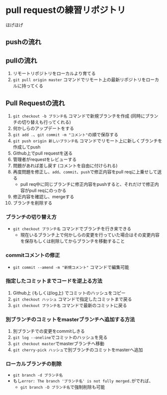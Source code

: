 # pull requestの練習リポジトリ

ほげほげ

## pushの流れ

## pullの流れ
1. リモートリポジトリをローカルより育てる
2. `git pull origin master` コマンドでリモート上の最新リポジトリをローカルに持ってくる

## Pull Requestの流れ
1. `git checkout -b ブランチ名` コマンドで新規ブランチを作成 (同時にブランチの切り替えも行ってくれる)
2. 何かしらのアップデートをする
3. `git add .`、`git commit -m "コメント"`の順で保存する
4. `git push origin 新しいブランチ名` コマンドでリモート上に新しくブランチを作成してpush
5. Github上でpull requestを送る
6. 管理者がrequestをレビューする
7. 問題があれば差し戻す (コメントを自由に付けられる)
8. 再度問題を修正し、`add`、`commit`、`push`で修正内容をpull reqに上乗せして送る
    + pull req中に同じブランチに修正内容をpushすると、それだけで修正内容がpull reqにのっかる
9. 修正内容を確認し、mergeする
10. ブランチを削除する

### ブランチの切り替え方
+ `git checkout ブランチ名` コマンドでブランチを行き来できる
    + 現在いるブランチ上で何かしらの変更を行っていた場合はその変更内容を保存もしくは削除してからブランチを移動すること

### commitコメントの修正
+ `git commit --amend -m "新規コメント"` コマンドで編集可能

### 指定したコミットまでコードを逆上る方法
1. Github上 (もしくはlog上) でコミットのハッシュをコピー
2. `git checkout ハッシュ` コマンドで指定したコミットまで戻る
3. `git checkout ブランチ名` コマンドで最新のコミットに戻る

### 別ブランチのコミットをmasterブランチへ追加する方法
1. 別ブランチでの変更をcommitしきる
2. `git log --oneline`でコミットのハッシュを見る
3. `git checkout master`でmasterブランチへ移動
4. `git cherry-pick ハッシュ`で別ブランチのコミットをmasterへ追加

### ローカルブランチの削除
+ `git branch -d ブランチ名`
+ もし`error: The branch 'ブランチ名' is not fully merged.`がでれば、
    + `git branch -D ブランチ名`で強制削除も可能















